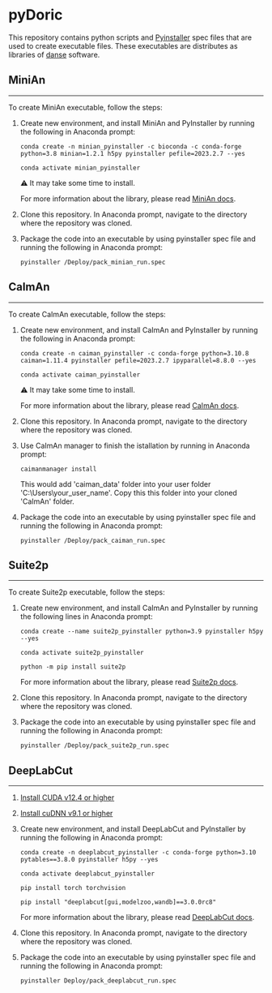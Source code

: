 # pyDoric
This repository contains python scripts and [Pyinstaller](https://pyinstaller.org/en/stable/) spec files that are used to create executable files. These executables are distributes as libraries of [danse](https://neuro.doriclenses.com/collections/software/products/danse) software.

## MiniAn
---
To create MiniAn executable, follow the steps: 

1.  Create new environment, and install MiniAn and PyInstaller by running the following in Anaconda prompt:
    ```
    conda create -n minian_pyinstaller -c bioconda -c conda-forge python=3.8 minian=1.2.1 h5py pyinstaller pefile=2023.2.7 --yes
    ```
    ```
    conda activate minian_pyinstaller
    ```
    ⚠️ It may take some time to install.    

    For more information about the library, please read [MiniAn docs](https://minian.readthedocs.io/en/stable/start_guide/install.html).

2.  Clone this repository. In Anaconda prompt, navigate to the directory where the repository was cloned.

3.  Package the code into an executable by using pyinstaller spec file and running the following in Anaconda prompt:

    ```
    pyinstaller /Deploy/pack_minian_run.spec
    ```

## CaImAn
---
To create CaImAn executable, follow the steps:

1.  Create new environment, and install CaImAn and PyInstaller by running the following in Anaconda prompt:
    ```
    conda create -n caiman_pyinstaller -c conda-forge python=3.10.8 caiman=1.11.4 pyinstaller pefile=2023.2.7 ipyparallel=8.8.0 --yes
    ```
    ```
    conda activate caiman_pyinstaller
    ```
    ⚠️ It may take some time to install.
   
    For more information about the library, please read [CaImAn docs](https://caiman.readthedocs.io/en/latest/Installation.html).

2.  Clone this repository. In Anaconda prompt, navigate to the directory where the repository was cloned.

3.  Use CaImAn manager to finish the istallation by running in Anaconda prompt:
    ```
    caimanmanager install
    ```
    This would add 'caiman_data' folder into your user folder 'C:\Users\your_user_name\'. Copy this this folder into your cloned 'CaImAn' folder. 


4.  Package the code into an executable by using pyinstaller spec file and running the following in Anaconda prompt:
    ```
    pyinstaller /Deploy/pack_caiman_run.spec
    ```

## Suite2p
---

To create Suite2p executable, follow the steps:

1.  Create new environment, and install CaImAn and PyInstaller by running the following lines in Anaconda prompt:
    ```
    conda create --name suite2p_pyinstaller python=3.9 pyinstaller h5py --yes
    ```
    ```
    conda activate suite2p_pyinstaller
    ```
    ```
    python -m pip install suite2p
    ```
    For more information about the library, please read [Suite2p docs](https://suite2p.readthedocs.io/en/latest/installation.html).

3.  Clone this repository. In Anaconda prompt, navigate to the directory where the repository was cloned.

4.  Package the code into an executable by using pyinstaller spec file and running the following in Anaconda prompt:

    ```
    pyinstaller /Deploy/pack_suite2p_run.spec
    ```

## DeepLabCut
---

1.  [Install CUDA v12.4 or higher](https://developer.nvidia.com/cuda-downloads?target_os=Windows&target_arch=x86_64&target_version=10&target_type=exe_network)
   
2.  [Install cuDNN v9.1 or higher](https://developer.nvidia.com/cudnn-downloads?target_os=Windows&target_arch=x86_64&target_version=10&target_type=exe_local)
   
3.  Create new environment, and install DeepLabCut and PyInstaller by running the following in Anaconda prompt:
    ```
    conda create -n deeplabcut_pyinstaller -c conda-forge python=3.10 pytables==3.8.0 pyinstaller h5py --yes
    ```
    ```
    conda activate deeplabcut_pyinstaller
    ```
    ```
    pip install torch torchvision
    ```
    ```
    pip install "deeplabcut[gui,modelzoo,wandb]==3.0.0rc8"
    ```

    For more information about the library, please read [DeepLabCut docs](https://deeplabcut.github.io/DeepLabCut/docs/beginner-guides/beginners-guide.html).

4.  Clone this repository. In Anaconda prompt, navigate to the directory where the repository was cloned.

5.  Package the code into an executable by using pyinstaller spec file and running the following in Anaconda prompt:
    ```
    pyinstaller Deploy/pack_deeplabcut_run.spec
    ```
